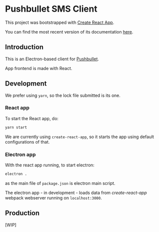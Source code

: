 # Pushbullet SMS Client

This project was bootstrapped with [Create React App](https://github.com/facebookincubator/create-react-app).

You can find the most recent version of its documentation [here](https://github.com/facebookincubator/create-react-app/blob/master/packages/react-scripts/template/README.md).


## Introduction

This is an Electron-based client for [Pushbullet](https://pushbullet.com/).

App frontend is made with React.

## Development

We prefer using `yarn`, so the lock file submitted is its one.

### React app
To start the React app, do:
```bash
yarn start
```

We are currently using `create-react-app`, so it starts the app using default configurations of that.

### Electron app
With the react app running, to start electron:
```bash
electron .
```
as the main file of `package.json` is electron main script.

The electron app - in development - loads data from _create-react-app_ webpack webserver running on `localhost:3000`.

## Production
[WIP]